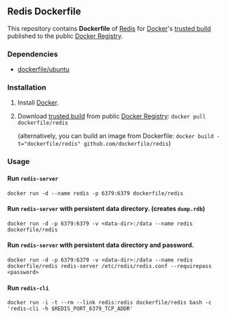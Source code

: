 ## Redis Dockerfile


This repository contains **Dockerfile** of [Redis](http://redis.io/) for [Docker](https://www.docker.io/)'s [trusted build](https://index.docker.io/u/dockerfile/redis/) published to the public [Docker Registry](https://index.docker.io/).


### Dependencies

* [dockerfile/ubuntu](http://dockerfile.github.io/#/ubuntu)


### Installation

1. Install [Docker](https://www.docker.io/).

2. Download [trusted build](https://index.docker.io/u/dockerfile/redis/) from public [Docker Registry](https://index.docker.io/): `docker pull dockerfile/redis`

   (alternatively, you can build an image from Dockerfile: `docker build -t="dockerfile/redis" github.com/dockerfile/redis`)


### Usage

#### Run `redis-server`

    docker run -d --name redis -p 6379:6379 dockerfile/redis

#### Run `redis-server` with persistent data directory. (creates `dump.rdb`)

    docker run -d -p 6379:6379 -v <data-dir>:/data --name redis dockerfile/redis

#### Run `redis-server` with persistent data directory and password.

    docker run -d -p 6379:6379 -v <data-dir>:/data --name redis dockerfile/redis redis-server /etc/redis/redis.conf --requirepass <password>

#### Run `redis-cli`

    docker run -i -t --rm --link redis:redis dockerfile/redis bash -c 'redis-cli -h $REDIS_PORT_6379_TCP_ADDR'
